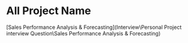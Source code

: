 # All Project Name

[Sales Performance Analysis & Forecasting](Interview\Personal Project interview Question\Sales Performance Analysis & Forecasting)
